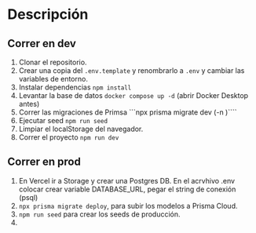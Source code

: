 # Descripción

## Correr en dev

1. Clonar el repositorio.
2. Crear una copia del `.env.template` y renombrarlo a `.env` y cambiar las variables de entorno.
3. Instalar dependencias `npm install`
4. Levantar la base de datos `docker compose up -d` (abrir Docker Desktop antes)
5. Correr las migraciones de Primsa ```npx prisma migrate dev (-n <nombre>)````
6. Ejecutar seed `npm run seed`
7. Limpiar el localStorage del navegador.
8. Correr el proyecto `npm run dev`

## Correr en prod

1. En Vercel ir a Storage y crear una Postgres DB. En el acrvhivo .env colocar crear variable DATABASE_URL, pegar el string de conexión (psql)
2. `npx prisma migrate deploy`, para subir los modelos a Prisma Cloud.
3. `npm run seed` para crear los seeds de producción.
4.

